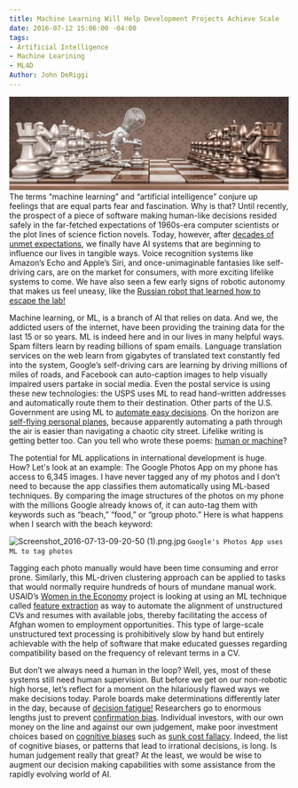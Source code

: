 ```yaml
---
title: Machine Learning Will Help Development Projects Achieve Scale
date: 2016-07-12 15:06:00 -04:00
tags:
- Artificial Intelligence
- Machine Learining
- ML4D
Author: John DeRiggi
---
```


![iStock_15693853_SMALL.jpg](/uploads/iStock_15693853_SMALL.jpg)
The terms “machine learning” and “artificial intelligence” conjure up feelings that are equal parts fear and fascination. Why is that? Until recently, the prospect of a piece of software making human-like decisions resided safely in the far-fetched expectations of 1960s-era computer scientists or the plot lines of science fiction novels. Today, however, after [decades of unmet expectations](https://en.wikipedia.org/wiki/AI_winter), we finally have AI systems that are beginning to influence our lives in tangible ways. Voice recognition systems like Amazon’s Echo and Apple’s Siri, and once-unimaginable fantasies like self-driving cars, are on the market for consumers, with more exciting lifelike systems to come. We have also seen a few early signs of robotic autonomy that makes us feel uneasy, like the [Russian robot that learned how to escape the lab!](http://qz.com/709161/its-happening-a-robot-escaped-a-lab-in-russia-and-made-a-dash-for-freedom/)

<!--more-->

Machine learning, or ML, is a branch of AI that relies on data. And we, the addicted users of the internet, have been providing the training data for the last 15 or so years. ML is indeed here and in our lives in many helpful ways. Spam filters learn by reading billions of spam emails. Language translation services on the web learn from gigabytes of translated text constantly fed into the system, Google’s self-driving cars are learning by driving millions of miles of roads, and Facebook can auto-caption images to help visually impaired users partake in social media. Even the postal service is using these new technologies: the USPS uses ML to read hand-written addresses and automatically route them to their destination. Other parts of the U.S. Government are using ML to [automate easy decisions](https://18f.gsa.gov/2015/11/18/automating-easy-government-decisions-with-machine-learning/). On the horizon are [self-flying personal planes](http://www.bloomberg.com/news/articles/2016-06-09/welcome-to-larry-page-s-secret-flying-car-factories), because apparently automating a path through the air is easier than navigating a chaotic city street. Lifelike writing is getting better too. Can you tell who wrote these poems: [human or machine](http://www.npr.org/sections/alltechconsidered/2016/06/27/480639265/human-or-machine-can-you-tell-who-wrote-these-poems)?

The potential for ML applications in international development is huge. How? Let's look at an example: The Google Photos App on my phone has access to 6,345 images. I have never tagged any of my photos and I don’t need to because the app classifies them automatically using ML-based techniques. By comparing the image structures of the photos on my phone with the millions Google already knows of, it can auto-tag them with keywords such as “beach,” “food,” or “group photo.” Here is what happens when I search with the beach keyword:

![Screenshot_2016-07-13-09-20-50 (1).png.jpg](/uploads/Screenshot_2016-07-13-09-20-50%20(1).png.jpg)
`Google's Photos App uses ML to tag photos`

Tagging each photo manually would have been time consuming and error prone. Similarly, this ML-driven clustering approach can be applied to tasks that would normally require hundreds of hours of mundane manual work. USAID’s [Women in the Economy](http://dai.com/our-work/projects/afghanistan%E2%80%94women-economy-wie) project is looking at using an ML technique called [feature extraction](http://scikit-learn.org/stable/modules/feature_extraction.html) as way to automate the alignment of unstructured CVs and resumes with available jobs, thereby facilitating the access of Afghan women to employment opportunities. This type of large-scale unstructured text processing is prohibitively slow by hand but entirely achievable with the help of software that make educated guesses regarding compatibility based on the frequency of relevant terms in a CV.

But don’t we always need a human in the loop? Well, yes, most of these systems still need human supervision. But before we get on our non-robotic high horse, let’s reflect for a moment on the hilariously flawed ways we make decisions today. Parole boards make determinations differently later in the day, because of [decision fatigue!](http://www.nytimes.com/2011/08/21/magazine/do-you-suffer-from-decision-fatigue.html) Researchers go to enormous lengths just to prevent [confirmation bias](https://en.wikipedia.org/wiki/Confirmation_bias). Individual investors, with our own money on the line and against our own judgement, make poor investment choices based on [cognitive biases](https://en.wikipedia.org/wiki/List_of_cognitive_biases) such as [sunk cost fallacy](https://en.wikipedia.org/wiki/Sunk_costs). Indeed, the list of cognitive biases, or patterns that lead to irrational decisions, is long. Is human judgement really that great? At the least, we would be wise to augment our decision making capabilities with some assistance from the rapidly evolving world of AI.